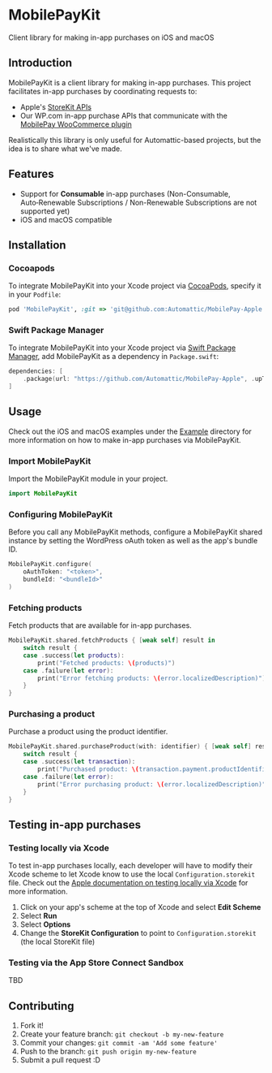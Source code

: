 # MobilePayKit

Client library for making in-app purchases on iOS and macOS


## Introduction

MobilePayKit is a client library for making in-app purchases. This project facilitates in-app purchases by coordinating requests to:

- Apple's [StoreKit APIs](https://developer.apple.com/documentation/storekit/original_api_for_in-app_purchase)
- Our WP.com in-app purchase APIs that communicate with the [MobilePay WooCommerce plugin](https://mobilepaymentsp2.wordpress.com/2021/07/14/how-is-this-all-going-to-work-anyways/)

Realistically this library is only useful for Automattic-based projects, but the idea is to share what we've made.


## Features

- Support for **Consumable** in-app purchases (Non-Consumable, Auto‑Renewable Subscriptions / Non-Renewable Subscriptions are not supported yet)
- iOS and macOS compatible


## Installation

### Cocoapods

To integrate MobilePayKit into your Xcode project via [CocoaPods](http://cocoapods.org), specify it in your `Podfile`:

```ruby
pod 'MobilePayKit', :git => 'git@github.com:Automattic/MobilePay-Apple.git', :branch => 'develop'
```

### Swift Package Manager

To integrate MobilePayKit into your Xcode project via [Swift Package Manager](https://swift.org/package-manager/), add MobilePayKit as a dependency in `Package.swift`:

```swift
dependencies: [
    .package(url: "https://github.com/Automattic/MobilePay-Apple", .upToNextMajor(from: "1.0.0"))
]
```


## Usage

Check out the iOS and macOS examples under the [Example](https://github.com/Automattic/MobilePay-Apple/tree/develop/Example) directory for more information on how to make in-app purchases via MobilePayKit.

### Import MobilePayKit

Import the MobilePayKit module in your project.

```swift
import MobilePayKit
```

### Configuring MobilePayKit

Before you call any MobilePayKit methods, configure a MobilePayKit shared instance by setting the WordPress oAuth token as well as the app's bundle ID.

```swift
MobilePayKit.configure(
    oAuthToken: "<token>",
    bundleId: "<bundleId>"
)
```

### Fetching products

Fetch products that are available for in-app purchases.

```swift
MobilePayKit.shared.fetchProducts { [weak self] result in
    switch result {
    case .success(let products):
        print("Fetched products: \(products)")
    case .failure(let error):
        print("Error fetching products: \(error.localizedDescription)")
    }
}
```

### Purchasing a product

Purchase a product using the product identifier.

```swift
MobilePayKit.shared.purchaseProduct(with: identifier) { [weak self] result in
    switch result {
    case .success(let transaction):
        print("Purchased product: \(transaction.payment.productIdentifier)")
    case .failure(let error):
        print("Error purchasing product: \(error.localizedDescription)")
    }
}
```

## Testing in-app purchases

### Testing locally via Xcode

To test in-app purchases locally, each developer will have to modify their Xcode scheme to let Xcode know to use the local `Configuration.storekit` file. Check out the [Apple documentation on testing locally via Xcode](https://developer.apple.com/documentation/xcode/setting-up-storekit-testing-in-xcode) for more information.

1. Click on your app's scheme at the top of Xcode and select **Edit Scheme**
2. Select **Run**
3. Select **Options**
4. Change the **StoreKit Configuration** to point to `Configuration.storekit` (the local StoreKit file)


### Testing via the App Store Connect Sandbox

TBD

## Contributing

1. Fork it!
2. Create your feature branch: `git checkout -b my-new-feature`
3. Commit your changes: `git commit -am 'Add some feature'`
4. Push to the branch: `git push origin my-new-feature`
5. Submit a pull request :D
